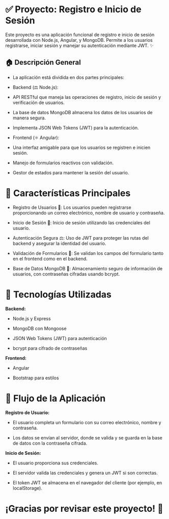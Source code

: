 # ✅ Proyecto: Registro e Inicio de Sesión

Este proyecto es una aplicación funcional de registro e inicio de sesión desarrollada con Node.js, Angular, y MongoDB. Permite a los usuarios registrarse, iniciar sesión y manejar su autenticación mediante JWT. ✨

## 🏠 Descripción General

- La aplicación está dividida en dos partes principales:

- Backend (⚖️ Node.js):

- API RESTful que maneja las operaciones de registro, inicio de sesión y verificación de usuarios.

- La base de datos MongoDB almacena los datos de los usuarios de manera segura.

- Implementa JSON Web Tokens (JWT) para la autenticación.

- Frontend (⚛ Angular):

- Una interfaz amigable para que los usuarios se registren e inicien sesión.

- Manejo de formularios reactivos con validación.

- Gestor de estados para mantener la sesión del usuario.

# 🔧 Características Principales

- Registro de Usuarios 📢:
Los usuarios pueden registrarse proporcionando un correo electrónico, nombre de usuario y contraseña.

- Inicio de Sesión 🔑:
Inicio de sesión utilizando las credenciales del usuario.

- Autenticación Segura ⚖️:
Uso de JWT para proteger las rutas del backend y asegurar la identidad del usuario.

- Validación de Formularios 📝:
Se validan los campos del formulario tanto en el frontend como en el backend.

- Base de Datos MongoDB 💾:
Almacenamiento seguro de información de usuarios, con contraseñas cifradas usando bcrypt.

# 🚀 Tecnologías Utilizadas

**Backend:**

- Node.js y Express

- MongoDB con Mongoose

- JSON Web Tokens (JWT) para autenticación

- bcrypt para cifrado de contraseñas

**Frontend:**

- Angular

- Bootstrap para estilos 

# 🔄 Flujo de la Aplicación

**Registro de Usuario:**

- El usuario completa un formulario con su correo electrónico, nombre y contraseña.

- Los datos se envían al servidor, donde se valida y se guarda en la base de datos con la contraseña cifrada.

**Inicio de Sesión:**

- El usuario proporciona sus credenciales.

- El servidor valida las credenciales y genera un JWT si son correctas.

- El token JWT se almacena en el navegador del cliente (por ejemplo, en localStorage).

# ¡Gracias por revisar este proyecto! 🎉